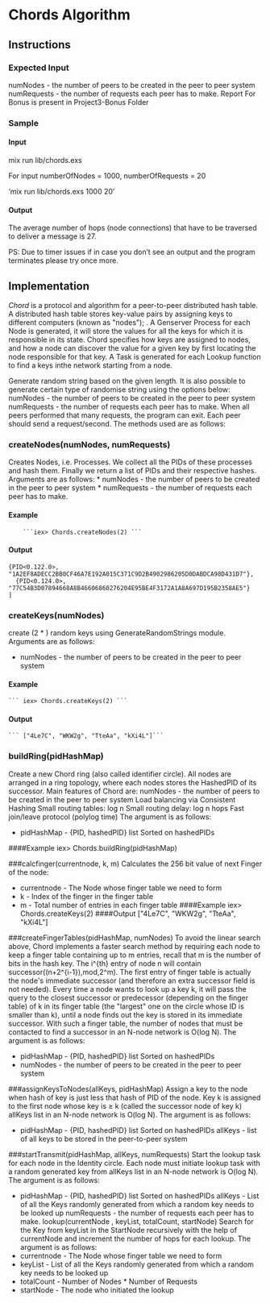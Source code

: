 
# Chords Algorithm


## Instructions
### Expected Input
numNodes -  the number of peers to be created in the peer to peer system 
numRequests - the number of requests each peer has to make.
Report For Bonus is present in Project3-Bonus Folder

### Sample
#### Input

mix run lib/chords.exs <numberOfNodes> <numberOfRequests>

For input numberOfNodes = 1000, numberOfRequests = 20

‘mix run lib/chords.exs 1000 20’

#### Output

The average number of hops (node connections) that have to be traversed to deliver a message is 27.

PS: Due to timer issues if in case you don’t see an output and the program terminates please try once more.

## Implementation

*Chord* is a protocol and algorithm for a peer-to-peer distributed hash table. 
A distributed hash table stores key-value pairs by assigning keys to different computers (known as "nodes"); . A Genserver Process for each Node is generated, it will store the values for all the keys for which it is responsible in its state.
Chord specifies how keys are assigned to nodes, and how a node can discover the value for a given key by first locating the node responsible for that key.
A Task is generated for each Lookup function to find a keys inthe network starting from a node.

Generate random string based on the given length. It is also possible to generate certain type of randomise string using the options below:
numNodes -  the number of peers to be created in the peer to peer system 
numRequests - the number of requests each peer has to make.
When all peers performed that many requests, the program can exit.
Each peer should send a request/second.
The methods used are as follows:

### createNodes(numNodes, numRequests)
Creates <numNodes> Nodes, i.e. Processes. We collect all the PIDs of these processes and hash them. Finally we return a list of PIDs and their respective hashes. Arguments are as follows:
    * numNodes -  the number of peers to be created in the peer to peer system 
    * numRequests - the number of requests each peer has to make.
#### Example
        ```iex> Chords.createNodes(2) ```
#### Output
  ```      
 {PID<0.122.0>, "1A2EF8ADECC2BB0CF46A7E192A015C371C9D2B4902986205D0DABDCA98D431D7"},
    {PID<0.124.0>, "77C54B3D07894668A8B46606860276204E95BE4F3172A1A8A697D195B2358AE5"}
]
```


### createKeys(numNodes) 
create (2 * <numNodes>) random keys using GenerateRandomStrings module. Arguments are as follows:
* numNodes -  the number of peers to be created in the peer to peer system 
#### Example
	``` iex> Chords.createKeys(2) ```
#### Output
	``` ["4Le7C", "WKW2g", "TteAa", "kXi4L"]```


### buildRing(pidHashMap) 
Create a new Chord ring (also called  identifier circle). All nodes are arranged in a ring topology, where each nodes stores the HashedPID of its successor. Main features of Chord are:
numNodes -  the number of peers to be created in the peer to peer system 
Load balancing via Consistent Hashing
 Small routing tables: log n
Small routing delay: log n hops
Fast join/leave protocol (polylog time)
    	The argument is as follows:
*  pidHashMap -  {PID, hashedPID} list Sorted on hashedPIDs

####Example
	iex> Chords.buildRing(pidHashMap) 


###calcfinger(currentnode, k, m)
Calculates the 256 bit value of next Finger of the <currentnode> node:
* currentnode -  The Node whose finger table we need to form
* k - Index of the finger in the finger table 
* m - Total number of entries in each finger table
####Example
	iex> Chords.createKeys(2) 
####Output
	["4Le7C", "WKW2g", "TteAa", "kXi4L"]


###createFingerTables(pidHashMap, numNodes)
To avoid the linear search above, Chord implements a faster search method by requiring each node to keep a finger table containing up to m entries, recall that m is the number of bits in the hash key. 
The i^{th} entry of node n will contain successor((n+2^{i-1}),mod,2^m). 
The first entry of finger table is actually the node's immediate successor (and therefore an extra successor field is not needed). 
Every time a node wants to look up a key k, it will pass the query to the closest successor or predecessor (depending on the finger table) of  k in its finger table (the "largest" one on the circle whose ID is smaller than  k), until a node finds out the key is stored in its immediate successor.
With such a finger table, the number of nodes that must be contacted to find a successor in an N-node network is  O(log N). 
The argument is as follows:
*  pidHashMap -  {PID, hashedPID} list Sorted on hashedPIDs
* numNodes -  the number of peers to be created in the peer to peer system 

###assignKeysToNodes(allKeys, pidHashMap)
Assign  a key to the node when hash of key is just less that hash of PID of the node.
Key k is assigned to the first node whose key is ≥ k (called the successor node of key k) allKeys list in an N-node network is  O(log N). 
The argument is as follows:
* pidHashMap -  {PID, hashedPID} list Sorted on hashedPIDs
allKeys -  list of all keys to be stored in the peer-to-peer system

###startTransmit(pidHashMap, allKeys, numRequests)
Start the lookup task for each node in the Identity circle.
Each node must initiate <numRequests> lookup task with a random generated key from allKeys list in an N-node network is  O(log N). 
The argument is as follows:
*  pidHashMap -  {PID, hashedPID} list Sorted on hashedPIDs
allKeys -  List of all the Keys randomly generated from which a random key needs to be looked up
numRequests - the number of requests each peer has to make.
lookup(currentNode , keyList, totalCount, startNode)
Search for the Key from keyList in the StartNode recursively with the help of currentNode and increment the number of hops for each lookup.
The argument is as follows:
*  currentnode -  The Node whose finger table we need to form
* keyList -  List of all the Keys randomly generated from which a random key needs to be looked up
* totalCount - Number of Nodes * Number of Requests
* startNode - The node who initiated the lookup

